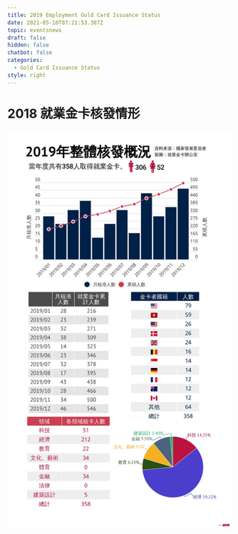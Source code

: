 ```yaml
---
title: 2019 Employment Gold Card Issuance Status
date: 2021-05-10T07:21:53.387Z
topic: eventsnews
draft: false
hidden: false
chatbot: false
categories:
  - Gold Card Issuance Status
style: right
---
```

# 2018 就業金卡核發情形

![2019 就業金卡核發數據](/cms-uploads/2019-employment-gold-card-issuance-status.jpg)